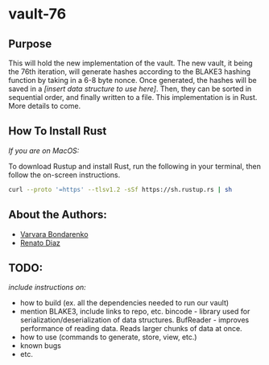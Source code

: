 # vault-76
## Purpose

This will hold the new implementation of the vault. The new vault, it being the 76th iteration, will generate hashes according to the BLAKE3 hashing function by taking in a 6-8 byte nonce. Once generated, the hashes will be saved in a *[insert data structure to use here]*. Then, they can be sorted in sequential order, and finally written to a file. This implementation is in Rust. More details to come.

## How To Install Rust

*If you are on MacOS:*

To download Rustup and install Rust, run the following in your terminal, then follow the on-screen instructions.

```bash
curl --proto '=https' --tlsv1.2 -sSf https://sh.rustup.rs | sh
```

## About the Authors:
* [Varvara Bondarenko](varvara.bondarenko14@gmail.com) 
* [Renato Diaz](diazrenato2001@outlook.com)

## TODO:
*include instructions on:* 
* how to build (ex. all the dependencies needed to run our vault)
* mention BLAKE3, include links to repo, etc.
    bincode - library used for serialization/deserialization of data structures. 
    BufReader - improves performance of reading data. Reads larger chunks of data at once. 
* how to use (commands to generate, store, view, etc.)
* known bugs
* etc.
